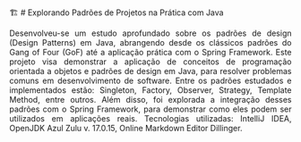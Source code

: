 🏗️ # Explorando Padrões de Projetos na Prática com Java
</br> <p align="justify"> Desenvolveu-se um estudo aprofundado sobre os padrões de design (Design Patterns) em Java, abrangendo desde os clássicos padrões do Gang of Four (GoF) até a aplicação prática com o Spring Framework. Este projeto visa demonstrar a aplicação de conceitos de programação orientada a objetos e padrões de design em Java, para resolver problemas comuns em desenvolvimento de software. Entre os padrões estudados e implementados estão: Singleton, Factory, Observer, Strategy, Template Method, entre outros. Além disso, foi explorada a integração desses padrões com o Spring Framework, para demonstrar como eles podem ser utilizados em aplicações reais. Tecnologias utilizadas: IntelliJ IDEA, OpenJDK Azul Zulu v. 17.0.15, Online Markdown Editor Dillinger. </p>


